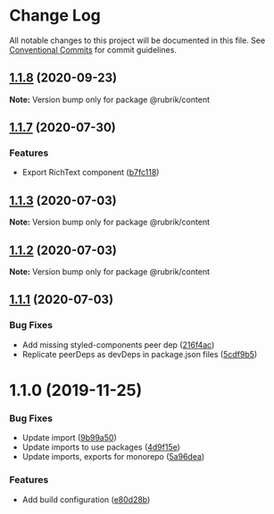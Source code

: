 # Change Log

All notable changes to this project will be documented in this file.
See [Conventional Commits](https://conventionalcommits.org) for commit guidelines.

## [1.1.8](https://github.com/brettgullan/rubrik/compare/@rubrik/content@1.1.7...@rubrik/content@1.1.8) (2020-09-23)

**Note:** Version bump only for package @rubrik/content





## [1.1.7](https://github.com/brettgullan/rubrik/compare/@rubrik/content@1.1.3...@rubrik/content@1.1.7) (2020-07-30)


### Features

* Export RichText component ([b7fc118](https://github.com/brettgullan/rubrik/commit/b7fc1180ffda68b77ab734ad466c4312af561d71))





## [1.1.3](https://github.com/brettgullan/rubrik/compare/@rubrik/content@1.1.2...@rubrik/content@1.1.3) (2020-07-03)

**Note:** Version bump only for package @rubrik/content





## [1.1.2](https://github.com/brettgullan/rubrik/compare/@rubrik/content@1.1.1...@rubrik/content@1.1.2) (2020-07-03)

**Note:** Version bump only for package @rubrik/content





## [1.1.1](https://github.com/brettgullan/rubrik/compare/@rubrik/content@1.1.0...@rubrik/content@1.1.1) (2020-07-03)


### Bug Fixes

* Add missing styled-components peer dep ([216f4ac](https://github.com/brettgullan/rubrik/commit/216f4acd9d025c5a569c966b33027b2271385440))
* Replicate peerDeps as devDeps in package.json files ([5cdf9b5](https://github.com/brettgullan/rubrik/commit/5cdf9b5fefeb0ec33f0eeeb7507765c90b6269e0))





# 1.1.0 (2019-11-25)


### Bug Fixes

* Update import ([9b99a50](https://github.com/brettgullan/rubrik/commit/9b99a509e28c53843f59e4cf5f9927a096a7ac92))
* Update imports to use packages ([4d9f15e](https://github.com/brettgullan/rubrik/commit/4d9f15e85064f61a316d4b5353403a1d570920be))
* Update imports, exports for monorepo ([5a96dea](https://github.com/brettgullan/rubrik/commit/5a96dea355e2b636e8ef75a70f9a594e25900918))


### Features

* Add build configuration ([e80d28b](https://github.com/brettgullan/rubrik/commit/e80d28b58de2f141437150193a6496d5ecb20b2c))
